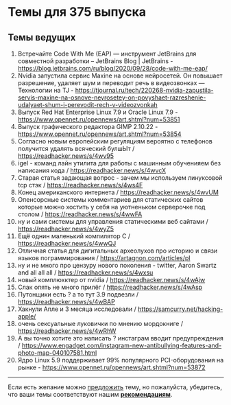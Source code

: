 # Темы для 375 выпуска

## Темы ведущих

1. Встречайте Code With Me (EAP) — инструмент JetBrains для совместной разработки – JetBrains Blog | JetBrains - https://blog.jetbrains.com/ru/blog/2020/09/28/code-with-me-eap/
1. Nvidia запустила сервис Maxine на основе нейросетей. Он повышает разрешение, удаляет шум и переводит речь в видеозвонках — Технологии на TJ - https://tjournal.ru/tech/220268-nvidia-zapustila-servis-maxine-na-osnove-neyrosetey-on-povyshaet-razreshenie-udalyaet-shum-i-perevodit-rech-v-videozvonkah
1. Выпуск Red Hat Enterprise Linux 7.9 и Oracle Linux 7.9 - https://www.opennet.ru/opennews/art.shtml?num=53851
1. Выпуск графического редактора GIMP 2.10.22 - https://www.opennet.ru/opennews/art.shtml?num=53854
1. Согласно новым европейским регуляциям вероятно с телефонов получится удалять всяческий булшЫт / https://readhacker.news/s/4wv95
1. igel - команд лайн утилита для работы с  машинным обученияем без написания кода / https://readhacker.news/s/4wvcX
1. Старая статья задающая вопрос - зачем мы используем линуксовой tcp стэк /  https://readhacker.news/s/4ws4F
1. Конец американского интернета / https://readhacker.news/s/4wvUM
1. Опенсорсные системы комментариев для статических сайтов которые можно хостить у себя на уютненьком серверочке под столом / https://readhacker.news/s/4wwFA
1. ну и сами системы для управления статическими веб сайтами /  https://readhacker.news/s/4wyZ5
1. Ещё однин маленький компилятор C / https://readhacker.news/s/4wwQJ
1. Отличная статья для дигитальных археолухов про историю и связи языков пограммирования / https://artagnon.com/articles/pl
1. ну и не много про цензуру нового поколения - twitter, Aaron Swartz and all all all / https://readhacker.news/s/4wxsu
1. новый комплюхктер от nvidia / https://readhacker.news/s/4wAjw
1. Слак опять не много прилёг / https://readhacker.news/s/4wAsp
1. Путонщики есть ? а то тут 3.9 подвезли / https://readhacker.news/s/4wBAP
1. Хакнули Апле и 3 месяца исследовали / https://samcurry.net/hacking-apple/
1. очень сексуальные луковички по мнению мордокниге / https://readhacker.news/s/4wRhW
1. А вы точно хотите это написать ? инстаграм  вводит предупреждения / https://www.engadget.com/instagram-new-antibullying-features-and-photo-map-040107581.html
1. Ядро Linux 5.9 поддерживает 99% популярного PCI-оборудования на рынке - https://www.opennet.ru/opennews/art.shtml?num=53872

---

Если есть желание можно [предложить](themes_from_listeners.md) тему, но пожалуйста, убедитесь, что ваши темы соответствуют нашим **[рекомендациям](Recommendations_for_the_proposed_topics.md)**.
